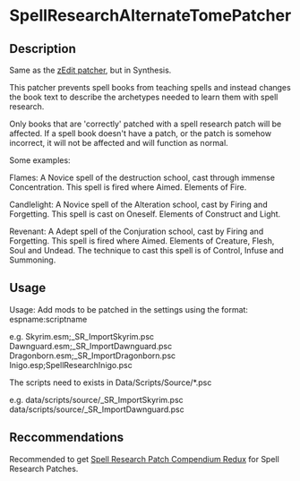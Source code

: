 # SpellResearchAlternateTomePatcher
## Description
Same as the [zEdit patcher](https://www.nexusmods.com/skyrimspecialedition/mods/39301), but in Synthesis.

This patcher prevents spell books from teaching spells and instead changes the book text to describe the archetypes needed to learn them with spell research.

Only books that are 'correctly' patched with a spell research patch will be affected. If a spell book doesn't have a patch, or the patch is somehow incorrect, it will not be affected and will function as normal.

Some examples:

Flames:
A Novice spell of the destruction school, cast through immense Concentration. This spell is fired where Aimed. Elements of Fire. 

Candlelight:
A Novice spell of the Alteration school, cast by Firing and Forgetting. This spell is cast on Oneself. Elements of Construct and Light. 

Revenant:
A Adept spell of the Conjuration school, cast by Firing and Forgetting. This spell is fired where Aimed. Elements of Creature, Flesh, Soul and Undead. The technique to cast this spell is of Control, Infuse and Summoning.


## Usage
Usage:
Add mods to be patched in the settings using the format: espname:scriptname

e.g.
Skyrim.esm;_SR_ImportSkyrim.psc
Dawnguard.esm;_SR_ImportDawnguard.psc
Dragonborn.esm;_SR_ImportDragonborn.psc
Inigo.esp;SpellResearchInigo.psc

The scripts need to exists in Data/Scripts/Source/*.psc

e.g.
data/scripts/source/_SR_ImportSkyrim.psc
data/scripts/source/_SR_ImportDawnguard.psc

## Reccommendations
Recommended to get [Spell Research Patch Compendium Redux](https://www.nexusmods.com/skyrimspecialedition/mods/61177) for Spell Research Patches.

